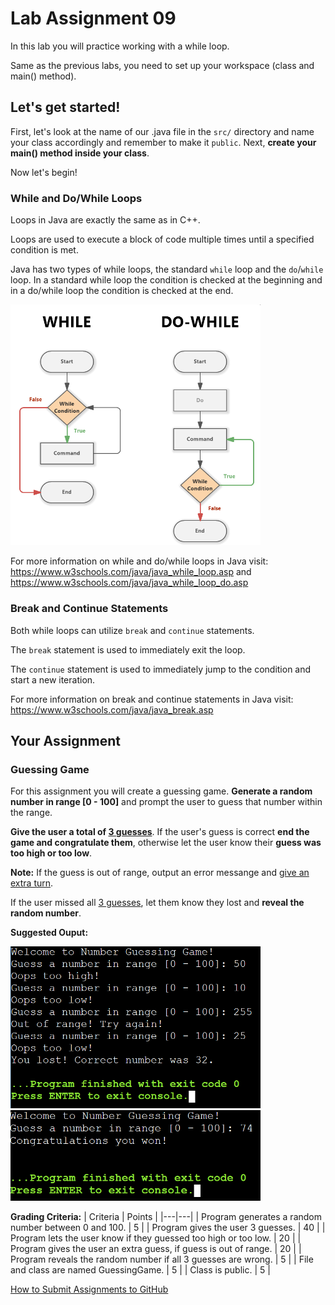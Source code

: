 # Lab Assignment 09

In this lab you will practice working with a while loop.

Same as the previous labs, you need to set up your workspace (class and main() method).

## Let's get started!

First, let's look at the name of our .java file in the `src/` directory and name your class accordingly and remember to make it `public`. Next, **create your main() method inside your class**.

Now let's begin!

### While and Do/While Loops

Loops in Java are exactly the same as in C++.

Loops are used to execute a block of code multiple times until a specified condition is met.

Java has two types of while loops, the standard `while` loop and the `do`/`while` loop. In a standard while loop the condition is checked at the beginning and in a do/while loop the condition is checked at the end.

<img src="img/while-loops.png" width="400px">

For more information on while and do/while loops in Java visit: https://www.w3schools.com/java/java_while_loop.asp and https://www.w3schools.com/java/java_while_loop_do.asp

### Break and Continue Statements

Both while loops can utilize `break` and `continue` statements.

The `break` statement is used to immediately exit the loop.

The `continue` statement is used to immediately jump to the condition and start a new iteration.

For more information on break and continue statements in Java visit: https://www.w3schools.com/java/java_break.asp

## Your Assignment

### Guessing Game

For this assignment you will create a guessing game. **Generate a random number in range [0 - 100]** and prompt the user to guess that number within the range. 

**Give the user a total of <ins>3 guesses</ins>**. If the user's guess is correct **end the game and congratulate them**, otherwise let the user know their **guess was too high or too low**.

**Note:** If the guess is out of range, output an error messange and <ins>give an extra turn</ins>.

If the user missed all <ins>3 guesses</ins>, let them know they lost and **reveal the random number**.

**Suggested Ouput:**

<img src="img/expected.png" width="400px">

<img src="img/expected2.png" width="400px">

<br>

**Grading Criteria:**
| Criteria | Points |
|---|---|
| Program generates a random number between 0 and 100. | 5 |
| Program gives the user 3 guesses. | 40 |
| Program lets the user know if they guessed too high or too low. | 20 |
| Program gives the user an extra guess, if guess is out of range. | 20 |
| Program reveals the random number if all 3 guesses are wrong. | 5 |
| File and class are named GuessingGame. | 5 |
| Class is public. | 5 |

[How to Submit Assignments to GitHub](https://joselitoguardado.dev/3326/How_to_Submit_Assignments_to_GitHub.pdf)
